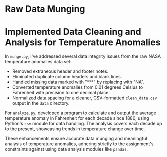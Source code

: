 # Raw Data Munging

# Implemented Data Cleaning and Analysis for Temperature Anomalies

In `munge.py`, I've addressed several data integrity issues from the raw NASA temperature anomalies data set:
- Removed extraneous header and footer notes.
- Eliminated duplicate column headers and blank lines.
- Handled missing data marked with "***" by replacing with "NA".
- Converted temperature anomalies from 0.01 degrees Celsius to Fahrenheit with precision to one decimal place.
- Normalized data spacing for a cleaner, CSV-formatted `clean_data.csv` output in the `data` directory. 

For `analyze.py`, developed a program to calculate and output the average temperature anomaly in Fahrenheit for each decade since 1880, using Python's `csv` module for data handling. The analysis covers each decade up to the present, showcasing trends in temperature change over time.

These enhancements ensure accurate data munging and meaningful analysis of temperature anomalies, adhering strictly to the assignment's constraints against using data analysis modules like `pandas`.

